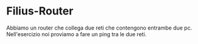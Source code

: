 # Filius-Router
Abbiamo un router che collega due reti che contengono entrambe due pc.
Nell'esercizio noi proviamo a fare un ping tra le due reti.